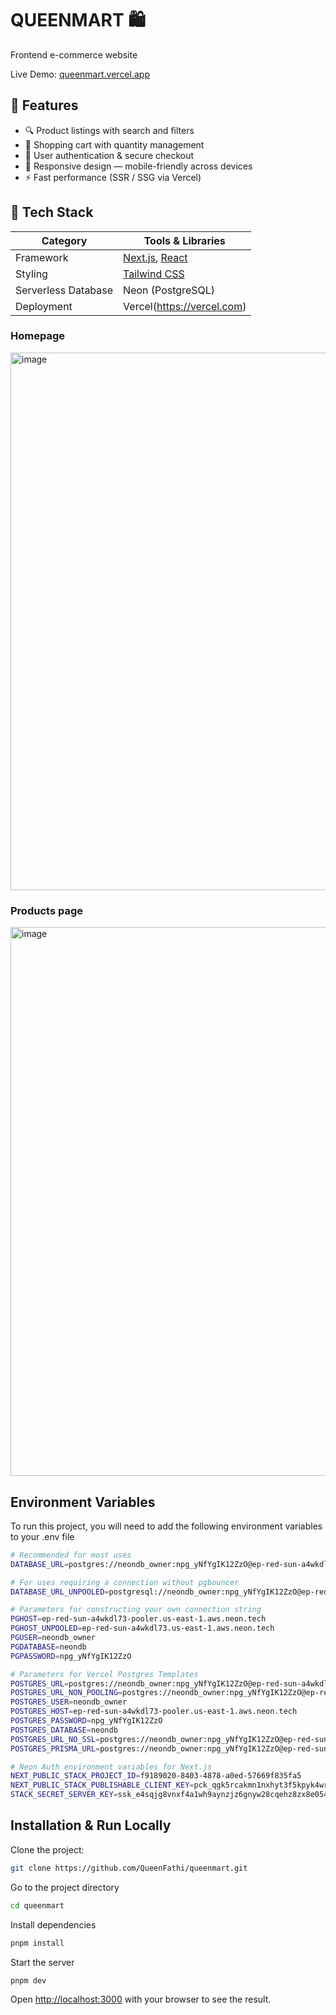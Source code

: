 # QUEENMART 🛍️

Frontend e-commerce website

Live Demo: [queenmart.vercel.app](https://queenmart.vercel.app)

## 🚀 Features
- 🔍 Product listings with search and filters
- 🛒 Shopping cart with quantity management
- 🔐 User authentication & secure checkout
- 📱 Responsive design — mobile-friendly across devices
- ⚡ Fast performance (SSR / SSG via Vercel)

## 🧱 Tech Stack

| Category             | Tools & Libraries                          |
|----------------------|--------------------------------------------|
| Framework            | [Next.js](https://nextjs.org), [React](https://react.dev/)       |
| Styling              | [Tailwind CSS](https://tailwindcss.com)    |
| Serverless Database  | Neon (PostgreSQL)                          |
| Deployment           | Vercel(https://vercel.com)                 |


### Homepage
<img width="1886" height="860" alt="image" src="https://github.com/user-attachments/assets/3c03f876-a51a-4486-ad88-2b0bcf314549" />

### Products page
<img width="1887" height="878" alt="image" src="https://github.com/user-attachments/assets/57dab4b8-8439-47c3-87d7-a886f41f4da3" />

## Environment Variables
To run this project, you will need to add the following environment variables to your .env file

```bash
# Recommended for most uses
DATABASE_URL=postgres://neondb_owner:npg_yNfYgIK12ZzO@ep-red-sun-a4wkdl73-pooler.us-east-1.aws.neon.tech/neondb?sslmode=require

# For uses requiring a connection without pgbouncer
DATABASE_URL_UNPOOLED=postgresql://neondb_owner:npg_yNfYgIK12ZzO@ep-red-sun-a4wkdl73.us-east-1.aws.neon.tech/neondb?sslmode=require

# Parameters for constructing your own connection string
PGHOST=ep-red-sun-a4wkdl73-pooler.us-east-1.aws.neon.tech
PGHOST_UNPOOLED=ep-red-sun-a4wkdl73.us-east-1.aws.neon.tech
PGUSER=neondb_owner
PGDATABASE=neondb
PGPASSWORD=npg_yNfYgIK12ZzO

# Parameters for Vercel Postgres Templates
POSTGRES_URL=postgres://neondb_owner:npg_yNfYgIK12ZzO@ep-red-sun-a4wkdl73-pooler.us-east-1.aws.neon.tech/neondb?sslmode=require
POSTGRES_URL_NON_POOLING=postgres://neondb_owner:npg_yNfYgIK12ZzO@ep-red-sun-a4wkdl73.us-east-1.aws.neon.tech/neondb?sslmode=require
POSTGRES_USER=neondb_owner
POSTGRES_HOST=ep-red-sun-a4wkdl73-pooler.us-east-1.aws.neon.tech
POSTGRES_PASSWORD=npg_yNfYgIK12ZzO
POSTGRES_DATABASE=neondb
POSTGRES_URL_NO_SSL=postgres://neondb_owner:npg_yNfYgIK12ZzO@ep-red-sun-a4wkdl73-pooler.us-east-1.aws.neon.tech/neondb
POSTGRES_PRISMA_URL=postgres://neondb_owner:npg_yNfYgIK12ZzO@ep-red-sun-a4wkdl73-pooler.us-east-1.aws.neon.tech/neondb?connect_timeout=15&sslmode=require

# Neon Auth environment variables for Next.js
NEXT_PUBLIC_STACK_PROJECT_ID=f9189020-8403-4878-a0ed-57669f835fa5
NEXT_PUBLIC_STACK_PUBLISHABLE_CLIENT_KEY=pck_qgk5rcakmn1nxhyt3f5kpyk4wrdf4etjmxbe56k56vw5g
STACK_SECRET_SERVER_KEY=ssk_e4sqjg8vnxf4a1wh9aynzjz6gnyw28cqehz8zx8e0540r
```

## Installation & Run Locally

Clone the project:
```bash
git clone https://github.com/QueenFathi/queenmart.git

```

Go to the project directory
```bash
cd queenmart
```

Install dependencies
```bash
pnpm install
```

Start the server
```bash
pnpm dev
```

Open [http://localhost:3000](http://localhost:3000) with your browser to see the result.
